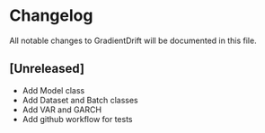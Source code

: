 # Changelog

All notable changes to GradientDrift will be documented in this file.  

## [Unreleased]

- Add Model class
- Add Dataset and Batch classes
- Add VAR and GARCH
- Add github workflow for tests